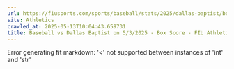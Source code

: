 ```yaml
---
url: https://fiusports.com/sports/baseball/stats/2025/dallas-baptist/boxscore/12771
site: Athletics
crawled_at: 2025-05-13T10:04:43.659731
title: Baseball vs Dallas Baptist on 5/3/2025 - Box Score - FIU Athletics
---
```


Error generating fit markdown: '<' not supported between instances of 'int' and 'str'